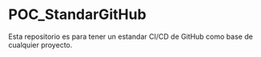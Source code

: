 # POC_StandarGitHub
Esta repositorio es para tener un estandar CI/CD de GitHub como base de cualquier proyecto.
